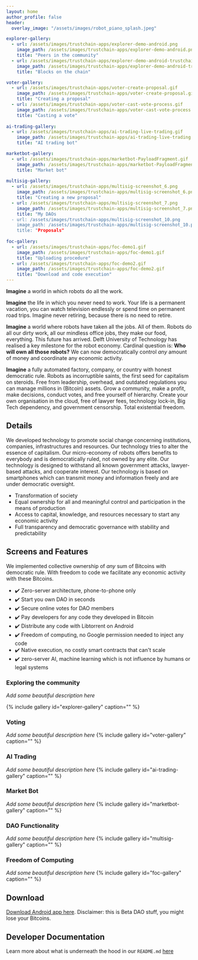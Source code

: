 ```yaml
---
layout: home
author_profile: false
header:
  overlay_image: "/assets/images/robot_piano_splash.jpeg"

explorer-gallery:
  - url: /assets/images/trustchain-apps/explorer-demo-android.png
    image_path: /assets/images/trustchain-apps/explorer-demo-android.png
    title: "Peers in the community"
  - url: /assets/images/trustchain-apps/explorer-demo-android-trustchain.png
    image_path: /assets/images/trustchain-apps/explorer-demo-android-trustchain.png
    title: "Blocks on the chain"

voter-gallery:
  - url: /assets/images/trustchain-apps/voter-create-proposal.gif
    image_path: /assets/images/trustchain-apps/voter-create-proposal.gif
    title: "Creating a proposal"
  - url: /assets/images/trustchain-apps/voter-cast-vote-process.gif
    image_path: /assets/images/trustchain-apps/voter-cast-vote-process.gif
    title: "Casting a vote"
    
ai-trading-gallery:
  - url: /assets/images/trustchain-apps/ai-trading-live-trading.gif
    image_path: /assets/images/trustchain-apps/ai-trading-live-trading.gif
    title: "AI trading bot"

marketbot-gallery:
  - url: /assets/images/trustchain-apps/marketbot-PayloadFragment.gif
    image_path: /assets/images/trustchain-apps/marketbot-PayloadFragment.gif
    title: "Market bot"
    
multisig-gallery:
  - url: /assets/images/trustchain-apps/multisig-screenshot_6.png
    image_path: /assets/images/trustchain-apps/multisig-screenshot_6.png
    title: "Creating a new proposal"
  - url: /assets/images/trustchain-apps/multisig-screenshot_7.png
    image_path: /assets/images/trustchain-apps/multisig-screenshot_7.png
    title: "My DAOs
  - url: /assets/images/trustchain-apps/multisig-screenshot_10.png
    image_path: /assets/images/trustchain-apps/multisig-screenshot_10.png
    title: "Proposals"
    
foc-gallery:
  - url: /assets/images/trustchain-apps/foc-demo1.gif
    image_path: /assets/images/trustchain-apps/foc-demo1.gif
    title: "Uploading procedure"
  - url: /assets/images/trustchain-apps/foc-demo2.gif
    image_path: /assets/images/trustchain-apps/foc-demo2.gif
    title: "Download and code execution"
---
```


**Imagine** a world in which robots do all the work.

**Imagine** the life in which you never need to work. Your life is a permanent vacation, you can watch television endlessly or spend time on permanent road trips. Imagine never retiring, because there is no need to retire.

**Imagine** a world where robots have taken all the jobs. All of them. Robots do all our dirty work, all our mindless office jobs, they make our food, everything. This future has arrived. Delft University of Technology has realised a key milestone for the robot economy. Cardinal question is: **Who will own all those robots?** We can now democratically control _any_ amount of money and coordinate any economic activity.

**Imagine** a fully automated factory, company, or country with honest democratic rule. Robots as incorruptible saints, the first seed for capitalism on steroids. Free from leadership, overhead, and outdated regulations you can manage millions in (Bitcoin) assets. Grow a community, make a profit, make decisions, conduct votes, and free yourself of hierarchy. Create your own organisation in the cloud, free of lawyer fees, technology lock-in, Big Tech dependency, and government censorship. Total existential freedom.

## Details
We developed technology to promote social change concerning institutions, companies, infrastructures and resources.
Our technology tries to alter the essence of capitalism. Our micro-economy of robots offers benefits to everybody and is democratically ruled, not owned by any elite.
Our technology is designed to withstand all known government attacks, lawyer-based attacks, and cooperate interest.
Our technology is based on smartphones which can transmit money and information freely and are under democratic oversight. 

- Transformation of society
- Equal ownership for all and meaningful control and participation in the means of production
- Access to capital, knowledge, and resources necessary to start any economic activity
- Full transparency and democratic governance with stability and predictability

## Screens and Features

We implemented collective ownership of _any_ sum of Bitcoins with democratic rule. With freedom to code we facilitate any economic activity with these Bitcoins.
- ✔️ Zero-server architecture, phone-to-phone only
- ✔️ Start you own DAO in seconds
- ✔️ Secure online votes for DAO members
- ✔️ Pay developers for any code they developed in Bitcoin
- ✔️ Distribute any code with Libtorrent on Android
- ✔️ Freedom of computing, no Google permission needed to inject any code
- ✔️ Native execution, no costly smart contracts that can't scale
- ✔️ zero-server AI, machine learning which is not influence by humans or legal systems

### Exploring the community
_Add some beautiful description here_

{% include gallery id="explorer-gallery" caption="" %}

### Voting
_Add some beautiful description here_
{% include gallery id="voter-gallery" caption="" %}

### AI Trading
_Add some beautiful description here_
{% include gallery id="ai-trading-gallery" caption="" %}

### Market Bot
_Add some beautiful description here_
{% include gallery id="marketbot-gallery" caption="" %}

### DAO Functionality
_Add some beautiful description here_
{% include gallery id="multisig-gallery" caption="" %}

### Freedom of Computing
_Add some beautiful description here_
{% include gallery id="foc-gallery" caption="" %}


## Download

[Download Android app here](https://github.com/Tribler/trustchain-superapp/actions?query=branch%3Adao).
Disclaimer: this is Beta DAO stuff, you might lose your Bitcoins.

## Developer Documentation

Learn more about what is underneath the hood in our `README.md` [here](https://github.com/Tribler/trustchain-superapp/blob/dao/README.md)
